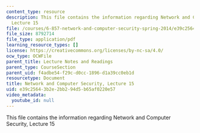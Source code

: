 ```yaml
---
content_type: resource
description: This file contains the information regarding Network and Computer Security,
  Lecture 15
file: /courses/6-857-network-and-computer-security-spring-2014/e39c25643b2e2bb294d5b65af0220e57_MIT6_857S14_Lec15.pdf
file_size: 8792714
file_type: application/pdf
learning_resource_types: []
license: https://creativecommons.org/licenses/by-nc-sa/4.0/
ocw_type: OCWFile
parent_title: Lecture Notes and Readings
parent_type: CourseSection
parent_uid: f4adbe54-f29c-d0cc-1896-d1a39cc0eb1d
resourcetype: Document
title: Network and Computer Security, Lecture 15
uid: e39c2564-3b2e-2bb2-94d5-b65af0220e57
video_metadata:
  youtube_id: null
---
```

This file contains the information regarding Network and Computer Security, Lecture 15
